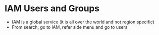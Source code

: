 # IAM Users and Groups
  - IAM is a global service (it is all over the world and not region specific)
  - From search, go to IAM, refer side menu and go to users
